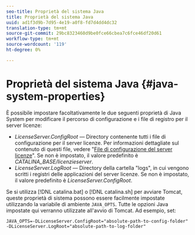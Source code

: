```yaml
---
seo-title: Proprietà del sistema Java
title: Proprietà del sistema Java
uuid: ad1f3d9b-7d95-4e19-a0f8-fd7d4dd4dc32
translation-type: tm+mt
source-git-commit: 29bc8323460d9be0fce66cbea7c6fce46df20d61
workflow-type: tm+mt
source-wordcount: '119'
ht-degree: 0%

---
```



# Proprietà del sistema Java {#java-system-properties}

È possibile impostare facoltativamente le due seguenti proprietà di Java System per modificare il percorso di configurazione e i file di registro per il server licenze:

* *LicenseServer.ConfigRoot* — Directory contenente tutti i file di configurazione per il server licenze. Per informazioni dettagliate sul contenuto di questi file, vedere &quot;[File di configurazione del server licenze](../../aaxs-protected-streaming/aaxs-license-server-config-files/aaxs-configuration-directory-structure.md)&quot;. Se non è impostato, il valore predefinito è *CATALINA_BASE/licenzieserver*.
* *LicenseServer.LogRoot* — Directory della cartella &quot;logs&quot;, in cui vengono scritti i registri delle applicazioni del server licenze. Se non è impostato, il valore predefinito è *LicenseServer.ConfigRoot*.

Se si utilizza [!DNL catalina.bat] o [!DNL catalina.sh] per avviare Tomcat, queste proprietà di sistema possono essere facilmente impostate utilizzando la variabile di ambiente `JAVA_OPTS`. Tutte le opzioni Java impostate qui verranno utilizzate all&#39;avvio di Tomcat. Ad esempio, set:

```
JAVA_OPTS=-DLicenseServer.ConfigRoot="absolute-path-to-config-folder" -DLicenseServer.LogRoot="absolute-path-to-log-folder"
```

